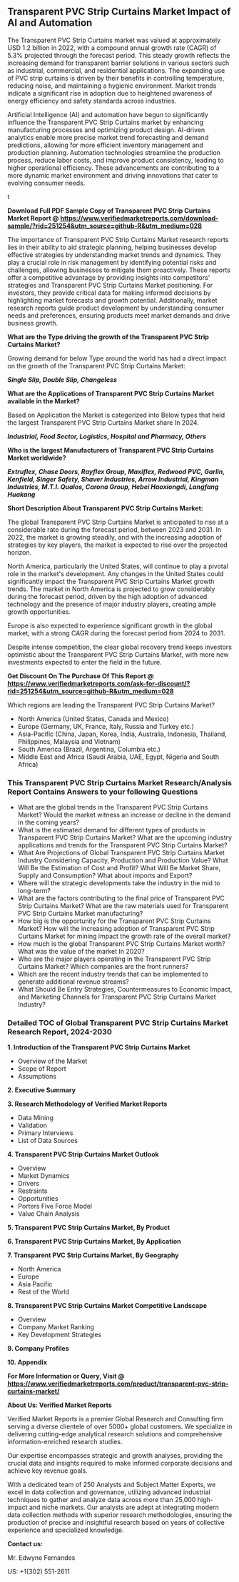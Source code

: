 <h2>Transparent PVC Strip Curtains Market Impact of AI and Automation</h2><p>The Transparent PVC Strip Curtains market was valued at approximately USD 1.2 billion in 2022, with a compound annual growth rate (CAGR) of 5.3% projected through the forecast period. This steady growth reflects the increasing demand for transparent barrier solutions in various sectors such as industrial, commercial, and residential applications. The expanding use of PVC strip curtains is driven by their benefits in controlling temperature, reducing noise, and maintaining a hygienic environment. Market trends indicate a significant rise in adoption due to heightened awareness of energy efficiency and safety standards across industries.</p><p>Artificial Intelligence (AI) and automation have begun to significantly influence the Transparent PVC Strip Curtains market by enhancing manufacturing processes and optimizing product design. AI-driven analytics enable more precise market trend forecasting and demand predictions, allowing for more efficient inventory management and production planning. Automation technologies streamline the production process, reduce labor costs, and improve product consistency, leading to higher operational efficiency. These advancements are contributing to a more dynamic market environment and driving innovations that cater to evolving consumer needs.</p>t</p><p id="" class=""><strong>Download Full PDF Sample Copy of Transparent PVC Strip Curtains Market Report @ <a href="https://www.verifiedmarketreports.com/download-sample/?rid=251254&utm_source=github-R&utm_medium=028" target="_blank">https://www.verifiedmarketreports.com/download-sample/?rid=251254&utm_source=github-R&utm_medium=028</a></strong></p><p>The importance of&nbsp;Transparent PVC Strip Curtains Market research reports lies in their ability to aid strategic planning, helping businesses develop effective strategies by understanding market trends and dynamics. They play a crucial role in risk management by identifying potential risks and challenges, allowing businesses to mitigate them proactively. These reports offer a competitive advantage by providing insights into competitors' strategies and Transparent PVC Strip Curtains Market positioning. For investors, they provide critical data for making informed decisions by highlighting market forecasts and growth potential. Additionally, market research reports guide product development by understanding consumer needs and preferences, ensuring products meet market demands and drive business growth.</p><p><strong>What are the&nbsp;Type driving the growth of the Transparent PVC Strip Curtains Market?</strong></p><p id="" class="">Growing demand for below Type around the world has had a direct impact on the growth of the Transparent PVC Strip Curtains Market:</p><em><strong>Single Slip, Double Slip, Changeless</strong></em></p><strong>What are the&nbsp;Applications&nbsp;of Transparent PVC Strip Curtains Market available in the Market?</strong></p><p id="" class="">Based on Application the Market is categorized into Below types that held the largest Transparent PVC Strip Curtains Market share In 2024.</p><em><strong>Industrial, Food Sector, Logistics, Hospital and Pharmacy, Others</strong></em></p><strong>Who is the largest Manufacturers of Transparent PVC Strip Curtains Market worldwide?</strong></p><p><em><strong>Extruflex, Chase Doors, Rayflex Group, Maxiflex, Redwood PVC, Garlin, Kenfield, Singer Safety, Shaver Industries, Arrow Industrial, Kingman Industries, M.T.I. Qualos, Carona Group, Hebei Haoxiongdi, Langfang Huakang</strong></em></p><p id="" class=""><strong>Short Description About Transparent PVC Strip Curtains Market:</strong></p><p>The global Transparent PVC Strip Curtains Market is anticipated to rise at a considerable rate during the forecast period, between 2023 and 2031. In 2022, the market is growing steadily, and with the increasing adoption of strategies by key players, the market is expected to rise over the projected horizon.</p><p>North America, particularly the United States, will continue to play a pivotal role in the market's development. Any changes in the United States could significantly impact the Transparent PVC Strip Curtains Market growth trends. The market in North America is projected to grow considerably during the forecast period, driven by the high adoption of advanced technology and the presence of major industry players, creating ample growth opportunities.</p><p>Europe is also expected to experience significant growth in the global market, with a strong CAGR during the forecast period from 2024 to 2031.</p><p>Despite intense competition, the clear global recovery trend keeps investors optimistic about the Transparent PVC Strip Curtains Market, with more new investments expected to enter the field in the future.</p><p id="" class=""><strong>Get Discount On The Purchase Of This Report @ <a href="https://www.verifiedmarketreports.com/ask-for-discount/?rid=251254&utm_source=github-R&utm_medium=028" target="_blank">https://www.verifiedmarketreports.com/ask-for-discount/?rid=251254&utm_source=github-R&utm_medium=028</a></strong></p>Which regions are leading the Transparent PVC Strip Curtains Market?</p><ul><li>North America (United States, Canada and Mexico)</li><li>Europe (Germany, UK, France, Italy, Russia and Turkey etc.)</li><li>Asia-Pacific (China, Japan, Korea, India, Australia, Indonesia, Thailand, Philippines, Malaysia and Vietnam)</li><li>South America (Brazil, Argentina, Columbia etc.)</li><li>Middle East and Africa (Saudi Arabia, UAE, Egypt, Nigeria and South Africa)</li></ul><h3 id="" class="">This Transparent PVC Strip Curtains Market Research/Analysis Report Contains Answers to your following Questions</h3><ul><li>What are the global trends in the Transparent PVC Strip Curtains Market? Would the market witness an increase or decline in the demand in the coming years?</li><li>What is the estimated demand for different types of products in Transparent PVC Strip Curtains Market? What are the upcoming industry applications and trends for the Transparent PVC Strip Curtains Market?</li><li>What Are Projections of Global Transparent PVC Strip Curtains Market Industry Considering Capacity, Production and Production Value? What Will Be the Estimation of Cost and Profit? What Will Be Market Share, Supply and Consumption? What about imports and Export?</li><li>Where will the strategic developments take the industry in the mid to long-term?</li><li>What are the factors contributing to the final price of Transparent PVC Strip Curtains Market? What are the raw materials used for Transparent PVC Strip Curtains Market manufacturing?</li><li>How big is the opportunity for the Transparent PVC Strip Curtains Market? How will the increasing adoption of Transparent PVC Strip Curtains Market for mining impact the growth rate of the overall market?</li><li>How much is the global Transparent PVC Strip Curtains Market worth? What was the value of the market In 2020?</li><li>Who are the major players operating in the Transparent PVC Strip Curtains Market? Which companies are the front runners?</li><li>Which are the recent industry trends that can be implemented to generate additional revenue streams?</li><li>What Should Be Entry Strategies, Countermeasures to Economic Impact, and Marketing Channels for Transparent PVC Strip Curtains Market Industry?</li></ul><h3 id="" class="">Detailed TOC of Global Transparent PVC Strip Curtains Market Research Report, 2024-2030</h3><p id="" class=""><strong>1. Introduction of the Transparent PVC Strip Curtains Market</strong></p><ul><li>Overview of the Market</li><li>Scope of Report</li><li>Assumptions</li></ul><p id="" class=""><strong>2. Executive Summary</strong></p><p id="" class=""><strong>3. Research Methodology of Verified Market Reports</strong></p><ul><li>Data Mining</li><li>Validation</li><li>Primary Interviews</li><li>List of Data Sources</li></ul><p id="" class=""><strong>4. Transparent PVC Strip Curtains Market Outlook</strong></p><ul><li>Overview</li><li>Market Dynamics</li><li>Drivers</li><li>Restraints</li><li>Opportunities</li><li>Porters Five Force Model</li><li>Value Chain Analysis</li></ul><p id="" class=""><strong>5. Transparent PVC Strip Curtains Market, By Product</strong></p><p id="" class=""><strong>6. Transparent PVC Strip Curtains Market, By Application</strong></p><p id="" class=""><strong>7. Transparent PVC Strip Curtains Market, By Geography</strong></p><ul><li>North America</li><li>Europe</li><li>Asia Pacific</li><li>Rest of the World</li></ul><p id="" class=""><strong>8. Transparent PVC Strip Curtains Market Competitive Landscape</strong></p><ul><li>Overview</li><li>Company Market Ranking</li><li>Key Development Strategies</li></ul><p id="" class=""><strong>9. Company Profiles</strong></p><p id="" class=""><strong>10. Appendix</strong></p><p id="" class=""><strong>For More Information or Query, Visit @ <a href="https://www.verifiedmarketreports.com/product/transparent-pvc-strip-curtains-market/" target="_blank">https://www.verifiedmarketreports.com/product/transparent-pvc-strip-curtains-market/</a></strong></p><p id="" class=""><strong>About Us: Verified Market Reports</strong></p><p id="" class="">Verified Market Reports is a premier Global Research and Consulting firm serving a diverse clientele of over 5000+ global customers. We specialize in delivering cutting-edge analytical research solutions and comprehensive information-enriched research studies.</p><p id="" class="">Our expertise encompasses strategic and growth analyses, providing the crucial data and insights required to make informed corporate decisions and achieve key revenue goals.</p><p id="" class="">With a dedicated team of 250 Analysts and Subject Matter Experts, we excel in data collection and governance, utilizing advanced industrial techniques to gather and analyze data across more than 25,000 high-impact and niche markets. Our analysts are adept at integrating modern data collection methods with superior research methodologies, ensuring the production of precise and insightful research based on years of collective experience and specialized knowledge.</p><p id="" class=""><strong>Contact us:</strong></p><p id="" class="">Mr. Edwyne Fernandes</p><p id="" class="">US: +1(302) 551-2611</p>